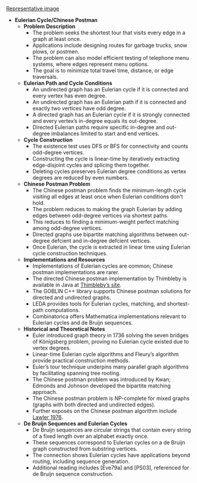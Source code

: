 [Representative image](ADM-ch15-graphs-chinese-postman.best.png)

- **Eulerian Cycle/Chinese Postman**
  - **Problem Description**
    - The problem seeks the shortest tour that visits every edge in a graph at least once.
    - Applications include designing routes for garbage trucks, snow plows, or postmen.
    - The problem can also model efficient testing of telephone menu systems, where edges represent menu options.
    - The goal is to minimize total travel time, distance, or edge traversals.
  - **Eulerian Path and Cycle Conditions**
    - An undirected graph has an Eulerian cycle if it is connected and every vertex has even degree.
    - An undirected graph has an Eulerian path if it is connected and exactly two vertices have odd degree.
    - A directed graph has an Eulerian cycle if it is strongly connected and every vertex’s in-degree equals its out-degree.
    - Directed Eulerian paths require specific in-degree and out-degree imbalances limited to start and end vertices.
  - **Cycle Construction**
    - The existence test uses DFS or BFS for connectivity and counts odd-degree vertices.
    - Constructing the cycle is linear-time by iteratively extracting edge-disjoint cycles and splicing them together.
    - Deleting cycles preserves Eulerian degree conditions as vertex degrees are reduced by even numbers.
  - **Chinese Postman Problem**
    - The Chinese postman problem finds the minimum-length cycle visiting all edges at least once when Eulerian conditions don't hold.
    - The problem reduces to making the graph Eulerian by adding edges between odd-degree vertices via shortest paths.
    - This reduces to finding a minimum-weight perfect matching among odd-degree vertices.
    - Directed graphs use bipartite matching algorithms between out-degree defcient and in-degree defcient vertices.
    - Once Eulerian, the cycle is extracted in linear time using Eulerian cycle construction techniques.
  - **Implementations and Resources**
    - Implementations of Eulerian cycles are common; Chinese postman implementations are rarer.
    - The directed Chinese postman implementation by Thimbleby is available in Java at [Thimbleby’s site](http://www.cs.swan.ac.uk/~csharold/cpp/index.html).
    - The GOBLIN C++ library supports Chinese postman solutions for directed and undirected graphs.
    - LEDA provides tools for Eulerian cycles, matching, and shortest-path computations.
    - Combinatorica offers Mathematica implementations relevant to Eulerian cycles and de Bruijn sequences.
  - **Historical and Theoretical Notes**
    - Euler introduced graph theory in 1736 solving the seven bridges of Königsberg problem, proving no Eulerian cycle existed due to vertex degrees.
    - Linear-time Eulerian cycle algorithms and Fleury’s algorithm provide practical construction methods.
    - Euler’s tour technique underpins many parallel graph algorithms by facilitating spanning tree rooting.
    - The Chinese postman problem was introduced by Kwan; Edmonds and Johnson developed the bipartite matching approach.
    - The Chinese postman problem is NP-complete for mixed graphs (graphs with both directed and undirected edges).
    - Further exposés on the Chinese postman algorithm include [Lawler 1976](https://example.org).
  - **De Bruijn Sequences and Eulerian Cycles**
    - De Bruijn sequences are circular strings that contain every string of a fixed length over an alphabet exactly once.
    - These sequences correspond to Eulerian cycles on a de Bruijn graph constructed from substring vertices.
    - The connection shows Eulerian cycles have applications beyond routing, including sequence generation.
    - Additional reading includes [Eve79a] and [PS03], referenced for de Bruijn sequence construction.

